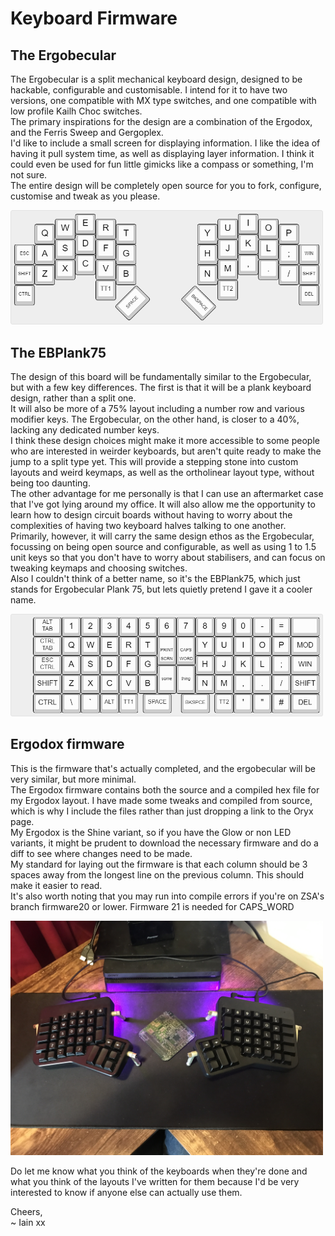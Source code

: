 # Keyboard Firmware

## The Ergobecular  
The Ergobecular is a split mechanical keyboard design, designed to be hackable, configurable and customisable. I intend for it to have two versions, one compatible with MX type switches, and one compatible with low profile Kailh Choc switches.  
The primary inspirations for the design are a combination of the Ergodox, and the Ferris Sweep and Gergoplex.  
I'd like to include a small screen for displaying information. I like the idea of having it pull system time, as well as displaying layer information. I think it could even be used for fun little gimicks like a compass or something, I'm not sure.  
The entire design will be completely open source for you to fork, configure, customise and tweak as you please. 

<p align="left">
  <img src="images/Ergobecular.png" width="500" title="The current end goal for the split">
</p>


## The EBPlank75
The design of this board will be fundamentally similar to the Ergobecular, but with a few key differences. The first is that it will be a plank keyboard design, rather than a split one.  
It will also be more of a 75% layout including a number row and various modifier keys. The Ergobecular, on the other hand, is closer to a 40%, lacking any dedicated number keys.  
I think these design choices might make it more accessible to some people who are interested in weirder keyboards, but aren't quite ready to make the jump to a split type yet. This will provide a stepping stone into custom layouts and weird keymaps, as well as the ortholinear layout type, without being too daunting.  
The other advantage for me personally is that I can use an aftermarket case that I've got lying around my office. It will also allow me the opportunity to learn how to design circuit boards without having to worry about the complexities of having two keyboard halves talking to one another.  
Primarily, however, it will carry the same design ethos as the Ergobecular, focussing on being open source and configurable, as well as using 1 to 1.5 unit keys so that you don't have to worry about stabilisers, and can focus on tweaking keymaps and choosing switches.  
Also I couldn't think of a better name, so it's the EBPlank75, which just stands for Ergobecular Plank 75, but lets quietly pretend I gave it a cooler name.

<p align="left">
  <img src="images/ebPlank.png" width="500" title="An early design for the EBPlank75">
</p>

## Ergodox firmware  
This is the firmware that's actually completed, and the ergobecular will be very similar, but more minimal.  
The Ergodox firmware contains both the source and a compiled hex file for my Ergodox layout. I have made some tweaks and compiled from source, which is why I include the files rather than just dropping a link to the Oryx page.  
My Ergodox is the Shine variant, so if you have the Glow or non LED variants, it might be prudent to download the necessary firmware and do a diff to see where changes need to be made.  
My standard for laying out the firmware is that each column should be 3 spaces away from the longest line on the previous column. This should make it easier to read.  
It's also worth noting that you may run into compile errors if you're on ZSA's branch firmware20 or lower. Firmware 21 is needed for CAPS_WORD

<p align="left">
  <img src="images/ergodox.jpg" width="500" title="My Ergodox on my desk">
</p>

Do let me know what you think of the keyboards when they're done and what you think of the layouts I've written for them because I'd be very interested to know if anyone else can actually use them. 

Cheers,  
~ Iain xx
